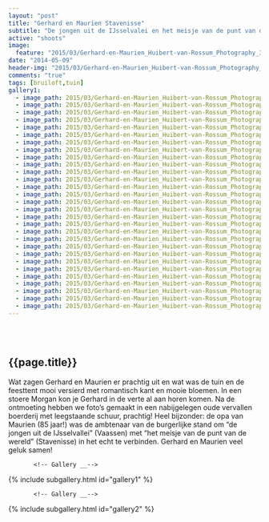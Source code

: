 ```yaml
---
layout: "post"
title: "Gerhard en Maurien Stavenisse"
subtitle: "De jongen uit de IJsselvalei en het meisje van de punt van de wereld"
active: "shoots"
image:
  feature: "2015/03/Gerhard-en-Maurien_Huibert-van-Rossum_Photography_33.jpg"
date: "2014-05-09"
header-img: "2015/03/Gerhard-en-Maurien_Huibert-van-Rossum_Photography_33.jpg"
comments: "true"
tags: [bruiloft,tuin]
gallery1: 
  - image_path: 2015/03/Gerhard-en-Maurien_Huibert-van-Rossum_Photography_11.jpg
  - image_path: 2015/03/Gerhard-en-Maurien_Huibert-van-Rossum_Photography_02.jpg
  - image_path: 2015/03/Gerhard-en-Maurien_Huibert-van-Rossum_Photography_03.jpg
  - image_path: 2015/03/Gerhard-en-Maurien_Huibert-van-Rossum_Photography_04.jpg
  - image_path: 2015/03/Gerhard-en-Maurien_Huibert-van-Rossum_Photography_32.jpg
  - image_path: 2015/03/Gerhard-en-Maurien_Huibert-van-Rossum_Photography_05.jpg
  - image_path: 2015/03/Gerhard-en-Maurien_Huibert-van-Rossum_Photography_06.jpg
  - image_path: 2015/03/Gerhard-en-Maurien_Huibert-van-Rossum_Photography_33.jpg
  - image_path: 2015/03/Gerhard-en-Maurien_Huibert-van-Rossum_Photography_09.jpg
  - image_path: 2015/03/Gerhard-en-Maurien_Huibert-van-Rossum_Photography_10.jpg
  - image_path: 2015/03/Gerhard-en-Maurien_Huibert-van-Rossum_Photography_12.jpg
  - image_path: 2015/03/Gerhard-en-Maurien_Huibert-van-Rossum_Photography_13.jpg
  - image_path: 2015/03/Gerhard-en-Maurien_Huibert-van-Rossum_Photography_14.jpg
  - image_path: 2015/03/Gerhard-en-Maurien_Huibert-van-Rossum_Photography_15.jpg
  - image_path: 2015/03/Gerhard-en-Maurien_Huibert-van-Rossum_Photography_16.jpg
  - image_path: 2015/03/Gerhard-en-Maurien_Huibert-van-Rossum_Photography_19.jpg
  - image_path: 2015/03/Gerhard-en-Maurien_Huibert-van-Rossum_Photography_18.jpg
  - image_path: 2015/03/Gerhard-en-Maurien_Huibert-van-Rossum_Photography_17.jpg
  - image_path: 2015/03/Gerhard-en-Maurien_Huibert-van-Rossum_Photography_20.jpg
  - image_path: 2015/03/Gerhard-en-Maurien_Huibert-van-Rossum_Photography_21.jpg
  - image_path: 2015/03/Gerhard-en-Maurien_Huibert-van-Rossum_Photography_23.jpg
  - image_path: 2015/03/Gerhard-en-Maurien_Huibert-van-Rossum_Photography_22.jpg
  - image_path: 2015/03/Gerhard-en-Maurien_Huibert-van-Rossum_Photography_24.jpg
  - image_path: 2015/03/Gerhard-en-Maurien_Huibert-van-Rossum_Photography_25.jpg
  - image_path: 2015/03/Gerhard-en-Maurien_Huibert-van-Rossum_Photography_26.jpg
  - image_path: 2015/03/Gerhard-en-Maurien_Huibert-van-Rossum_Photography_27.jpg
  - image_path: 2015/03/Gerhard-en-Maurien_Huibert-van-Rossum_Photography_28.jpg
  - image_path: 2015/03/Gerhard-en-Maurien_Huibert-van-Rossum_Photography_29.jpg
  - image_path: 2015/03/Gerhard-en-Maurien_Huibert-van-Rossum_Photography_30.jpg
---
```



<html class="no-js" lang="en">
<head>
	<meta content="charset=utf-8">
</head>

<body>

<section id="content" role="main">
<div class="wrapper">
<br><br>
<h2>{{page.title}}</h2>




<p>
Wat zagen Gerhard en Maurien er prachtig uit en wat was de tuin en de feesttent mooi versierd met romantisch kant en mooie bloemen. In een stoere Morgan kon je Gerhard in de verte al aan horen komen. Na de ontmoeting hebben we foto’s gemaakt in een nabijgelegen oude vervallen boerderij met leegstaande schuur, prachtig! Heel bijzonder: de opa van Maurien (85 jaar!) was de ambtenaar van de burgerlijke stand om “de jongen uit de IJsselvallei” (Vaassen) met “het meisje van de punt van de wereld” (Stavenisse) in het echt te verbinden. Gerhard en Maurien veel geluk samen!
</p>


           <!-- Gallery __-->
			
{% include subgallery.html id="gallery1" %}

<!-- end of GALLERY __ -->

<p> 
</p>
<p>
</p>

           <!-- Gallery __-->
			
{% include subgallery.html id="gallery2" %}

<!-- end of GALLERY __ -->

</div><!-- end of WRAPPER __ -->
</section>


